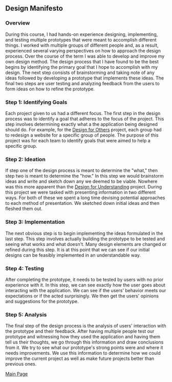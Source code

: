## Design Manifesto

### Overview
During this course, I had hands-on experience designing, implementing, and testing multiple prototypes that were meant to accomplish different things. I worked with multiple groups of different people and, as a result, experienced several varying perspectives on how to approach the design process. Over the course of the term I was able to develop and improve my own design method. The design process that I have found to be the best begins by identifying the primary goal that I hope to accomplish with my design. The next step consists of brainstorming and taking note of any ideas followed by developing a prototype that implements these ideas. The final two steps are user testing and analyzing feedback from the users to form ideas on how to refine the prototype.

### Step 1: Identifying Goals
Each project given to us had a different focus. The first step in the design process was to identify a goal that adheres to the focus of the project. This step involves determining exactly what a the application being designed should do. For example, for the [Design for Others](https://medium.com/@masteidel/design-for-k-12-teachers-46644bf5bd6d) project, each group had to redesign a website for a specific group of people. The purpose of this project was for each team to identify goals that were aimed to help a specific group.

### Step 2: Ideation
If step one of the design process is meant to determine the "what," then step two is meant to determine the "how." In this step we would brainstorm ideas and write and sketch down any we deemed to be viable. Nowhere was this more apparent than the [Design for Understanding](https://medium.com/@hr23232323/prevalence-of-diseases-in-the-united-states-over-the-past-90-years-f62d14d40089) project. During this project we were tasked with presenting information in two different ways. For both of these we spent a long time devising potential approaches to each method of presentation. We sketched down initial ideas and then fleshed them out.

### Step 3: Implementation
The next obvious step is to begin implementing the ideas formulated in the last step. This step involves actually building the prototype to be tested and seeing what works and what doesn't. Many design elements are changed or refined during this step. It is at this point that we can see if our initial designs can be feasibly implemented in an understandable way.

### Step 4: Testing
After completing the prototype, it needs to be tested by users with no prior experience with it. In this step, we can see exactly how the user goes about interacting with the application. We can see if the users' behavior meets our expectations or if the acted surprisingly. We then get the users' opinions and suggestions for the prototype.

### Step 5: Analysis
The final step of the design process is the analysis of users' interaction with the prototype and their feedback. After having multiple people test our prototype and witnessing how they used the application and having them tell us their thoughts, we go through this information and draw conclusions from it. We try to see what our prototype's strong points were and where it needs improvements. We use this information to determine how we could improve the current project as well as make future projects better than previous ones.

[Main Page](index.md)
